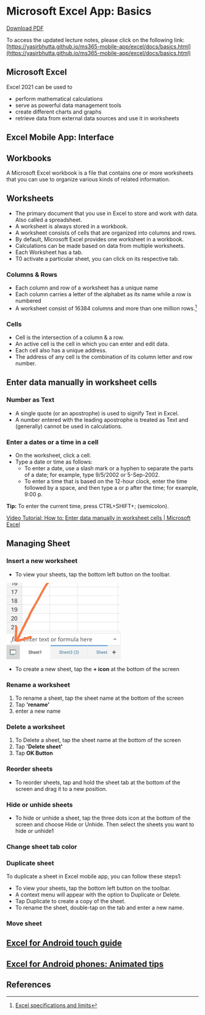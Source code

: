 # Microsoft Excel App: Basics

[Download PDF](basics.pdf)

To access the updated lecture notes, please click on the following link:
[https://yasirbhutta.github.io/ms365-mobile-app/excel/docs/basics.html](https://yasirbhutta.github.io/ms365-mobile-app/excel/docs/basics.html)


## Microsoft Excel

Excel 2021 can be used to

- perform mathematical calculations
- serve as powerful data management tools  
- create different charts and graphs
- retrieve data from external data sources and use it in worksheets

## Excel Mobile App: Interface

## Workbooks

A Microsoft Excel workbook is a file that contains one or more worksheets that you can use to organize various kinds of related information.

## Worksheets

- The primary document that you use in Excel to store and work with data. Also called a spreadsheet.
- A worksheet is always stored in a workbook.
- A worksheet consists of cells that are organized into columns and rows.
- By default, Microsoft Excel provides one worksheet in a workbook.
- Calculations can be made based on data from multiple worksheets.
- Each Worksheet has a tab.
- T0 activate a particular sheet, you can click on its respective tab.

### Columns & Rows

- Each column and row of a worksheet has a unique name
- Each column carries a letter of the alphabet as its name while a row is numbered
- A worksheet consist of 16384 columns and more than one million rows.[^1]

### Cells

- Cell is the intersection of a column & a row.
- An active cell is the cell in which you can enter and edit data.
- Each cell also has a unique address.
- The address of any cell is the combination of its column letter and row number.

## Enter data manually in worksheet cells

### Number as Text

- A single quote (or an apostrophe) is used to signify Text in Excel. 
- A number entered with the leading apostrophe is treated as Text and (generally) cannot be used in calculations.

### Enter a dates or a time in a cell

- On the worksheet, click a cell.
- Type a date or time as follows:
  - To enter a date, use a slash mark or a hyphen to separate the parts of a date; for example, type 9/5/2002 or 5-Sep-2002.
  - To enter a time that is based on the 12-hour clock, enter the time followed by a space, and then type a or p after the time; for example, 9:00 p.
  
**Tip:** To enter the current time, press CTRL+SHIFT+; (semicolon).

[Video Tutorial: How to: Enter data manually in worksheet cells | Microsoft Excel](https://youtu.be/r84zUXFUIfc?si=2YuAmqRKU31S9Y4-)

## Managing Sheet

### Insert a new worksheet

- To view your sheets, tap the bottom left button on the toolbar.
  
![sheets-tab](img/sheets-tab300.jpg)

- To create a new sheet, tap the **+ icon** at the bottom of the screen

### Rename a worksheet

1. To rename a sheet, tap the sheet name at the bottom of the screen
2. Tap **'rename'**
3. enter a new name

### Delete a worksheet

1. To Delete a sheet, tap the sheet name at the bottom of the screen
2. Tap **'Delete sheet'**
3. Tap **OK Button**

### Reorder sheets

- To reorder sheets, tap and hold the sheet tab at the bottom of the screen and drag it to a new position.

### Hide or unhide sheets

- To hide or unhide a sheet, tap the three dots icon at the bottom of the screen and choose Hide or Unhide. Then select the sheets you want to hide or unhide1

### Change sheet tab color

### Duplicate sheet

To duplicate a sheet in Excel mobile app, you can follow these steps1:

- To view your sheets, tap the bottom left button on the toolbar.
- A context menu will appear with the option to Duplicate or Delete.
- Tap Duplicate to create a copy of the sheet.
- To rename the sheet, double-tap on the tab and enter a new name.


### Move sheet

## [Excel for Android touch guide](https://support.microsoft.com/en-au/office/excel-for-android-touch-guide-aef977da-6adf-4724-b054-8ca4bb1d7afb)

## [Excel for Android phones: Animated tips](https://support.microsoft.com/en-us/office/excel-for-android-phones-animated-tips-25aedb34-2379-4429-90ad-3fffc9cbee3b)

## References

[^1]: [Excel specifications and limits](https://support.microsoft.com/en-us/office/excel-specifications-and-limits-1672b34d-7043-467e-8e27-269d656771c3)
